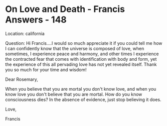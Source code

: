# On Love and Death - Francis Answers - 148

Location: california&nbsp;

Question: Hi Francis....I would so much appreciate it if you could tell me how I can confidently know that the universe is composed of love, when sometimes, I experience peace and harmony, and other times I experience the contracted fear that comes with identification with body and form, yet the experience of this all pervading love has not yet revealed itself. Thank you so much for your time and wisdom!

Dear Rosemary,

When you believe that you are mortal you don't know love, and when you know love you don't believe that you are mortal. How do you know consciousness dies? In the absence of evidence, just stop believing it does.

Love,

Francis




